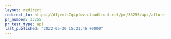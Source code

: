 ```yaml
---
layout: redirect
redirect_to: https://d1jvmts7qipfwv.cloudfront.net/pr/33255/api/allure-report/index.html
pr_number: 33255
pr_test_type: api
last_published: "2022-05-30 15:21:46 +0000"
---
```

